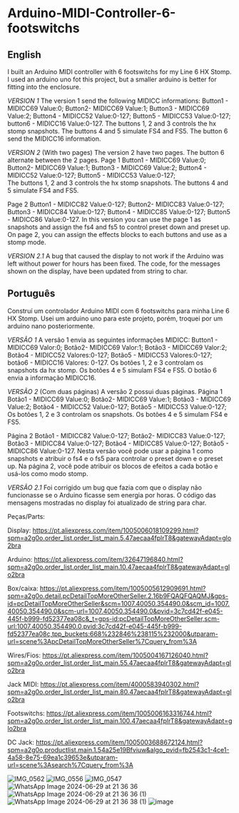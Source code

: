 # Arduino-MIDI-Controller-6-footswitchs
## English

I built an Arduino MIDI controller with 6 footswitchs for my Line 6 HX Stomp. I used an arduino uno fot this project, but a smaller arduino is better for fitting into the enclosure. 

*VERSION 1*
The version 1 send the following MIDICC informations: Button1 - MIDICC69 Value:0; Button2- MIDICC69 Value:1; Button3 - MIDICC69 Value:2; Button4 - MIDICC52 Value:0-127; Button5 - MIDICC53 Value:0-127; button6 - MIDICC16 Value:0-127. The buttons 1, 2 and 3 controls the hx stomp snapshots. The buttons 4 and 5 simulate FS4 and FS5. The button 6 send the MIDICC16 information.

*VERSION 2* (With two pages)
The version 2 have two pages. The button 6 alternate between the 2 pages.
Page 1
Button1 - MIDICC69 Value:0; 
Button2- MIDICC69 Value:1; 
Button3 - MIDICC69 Value:2; 
Button4 - MIDICC52 Value:0-127; 
Button5 - MIDICC53 Value:0-127;  
The buttons 1, 2 and 3 controls the hx stomp snapshots. The buttons 4 and 5 simulate FS4 and FS5.

Page 2
Button1 - MIDICC82 Value:0-127; 
Button2- MIDICC83 Value:0-127; 
Button3 - MIDICC84 Value:0-127;
Button4 - MIDICC85 Value:0-127; 
Button5 - MIDICC86 Value:0-127.
In this version you can use the page 1 as snapshots and assign the fs4 and fs5 to control preset down and preset up. On page 2, you can assign the effects blocks to each buttons and use as a stomp mode.

*VERSION 2.1*
A bug that caused the display to not work if the Arduino was left without power for hours has been fixed. The code, for the messages shown on the display, have been updated from string to char.

## Português

Construí um controlador Arduino MIDI com 6 footswitchs para minha Line 6 HX Stomp. Usei um arduino uno para este projeto, porém, troquei por um arduino nano posteriormente.

*VERSÃO 1* 
A versão 1 envia as seguintes informações MIDICC: Button1 - MIDICC69 Valor:0; Botão2- MIDICC69 Valor:1; Botão3 - MIDICC69 Valor:2; Botão4 - MIDICC52 Valores:0-127; Botão5 - MIDICC53 Valores:0-127; botão6 - MIDICC16 Valores: 0-127. Os botões 1, 2 e 3 controlam os snapshots da hx stomp. Os botões 4 e 5 simulam FS4 e FS5. O botão 6 envia a informação MIDICC16.

*VERSÃO 2* (Com duas páginas) 
A versão 2 possui duas páginas.
Página 1
Botão1 - MIDICC69 Value:0; 
Botão2- MIDICC69 Value:1; 
Botão3 - MIDICC69 Value:2; 
Botão4 - MIDICC52 Value:0-127; 
Botão5 - MIDICC53 Value:0-127;  
Os botões 1, 2 e 3 controlam os snapshots. Os botões 4 e 5 simulam FS4 e FS5.

Página 2 
Botão1 - MIDICC82 Value:0-127; 
Botão2- MIDICC83 Value:0-127; 
Botão3 - MIDICC84 Value:0-127;
Botão4 - MIDICC85 Value:0-127; 
Botão5 - MIDICC86 Value:0-127.
Nesta versão você pode usar a página 1 como snapshots e atribuir o fs4 e o fs5 para controlar o preset down e o preset up. Na página 2, você pode atribuir os blocos de efeitos a cada botão e usá-los como modo stomp.

*VERSÃO 2.1* 
Foi corrigido um bug que fazia com que o display não funcionasse se o Arduino ficasse sem energia por horas. O código das mensagens mostradas no display foi atualizado de string para char.

Peças/Parts:

Display: https://pt.aliexpress.com/item/1005006018109299.html?spm=a2g0o.order_list.order_list_main.5.47aecaa4fplrT8&gatewayAdapt=glo2bra

Arduino: https://pt.aliexpress.com/item/32647196840.html?spm=a2g0o.order_list.order_list_main.10.47aecaa4fplrT8&gatewayAdapt=glo2bra

Box/caixa: https://pt.aliexpress.com/item/1005005612909691.html?spm=a2g0o.detail.pcDetailTopMoreOtherSeller.2.16b9FQAQFQAQMJ&gps-id=pcDetailTopMoreOtherSeller&scm=1007.40050.354490.0&scm_id=1007.40050.354490.0&scm-url=1007.40050.354490.0&pvid=3c7cd42f-e045-445f-b999-fd52377ea08c&_t=gps-id:pcDetailTopMoreOtherSeller,scm-url:1007.40050.354490.0,pvid:3c7cd42f-e045-445f-b999-fd52377ea08c,tpp_buckets:668%232846%238115%232000&utparam-url=scene%3ApcDetailTopMoreOtherSeller%7Cquery_from%3A

Wires/Fios: https://pt.aliexpress.com/item/1005004167126040.html?spm=a2g0o.order_list.order_list_main.55.47aecaa4fplrT8&gatewayAdapt=glo2bra

Jack MIDI: https://pt.aliexpress.com/item/4000583940302.html?spm=a2g0o.order_list.order_list_main.80.47aecaa4fplrT8&gatewayAdapt=glo2bra

Footswitchs: https://pt.aliexpress.com/item/1005006163316744.html?spm=a2g0o.order_list.order_list_main.100.47aecaa4fplrT8&gatewayAdapt=glo2bra

DC Jack: https://pt.aliexpress.com/item/1005003688672124.html?spm=a2g0o.productlist.main.1.54a25e19Bfviuw&algo_pvid=fb2543c1-4ce1-4a58-8e75-69ea1c39653e&utparam-url=scene%3Asearch%7Cquery_from%3A

![IMG_0562](https://github.com/GabrielMirandaFigueiredo/Arduino-MIDI-Controller-6-footswitchs/assets/174227068/25f25815-e665-4705-a992-d5f77de4dd66)
![IMG_0556](https://github.com/GabrielMirandaFigueiredo/Arduino-MIDI-Controller-6-footswitchs/assets/174227068/d6535ae7-4707-4a1d-868b-f393bae023ca)
![IMG_0547](https://github.com/GabrielMirandaFigueiredo/Arduino-MIDI-Controller-6-footswitchs/assets/174227068/7ccceae0-3547-43ce-92f4-9839a68f4740)
![WhatsApp Image 2024-06-29 at 21 36 36](https://github.com/GabrielMirandaFigueiredo/Arduino-MIDI-Controller-6-footswitchs/assets/174227068/6dcd9282-fbfe-49fe-a2bf-5e716088e672)
![WhatsApp Image 2024-06-29 at 21 36 36 (1)](https://github.com/GabrielMirandaFigueiredo/Arduino-MIDI-Controller-6-footswitchs/assets/174227068/ed175674-bd6c-4ddc-9098-25d5f7571f75)
![WhatsApp Image 2024-06-29 at 21 36 38 (1)](https://github.com/GabrielMirandaFigueiredo/Arduino-MIDI-Controller-6-footswitchs/assets/174227068/416a504c-92a3-4651-8b04-15f86d02cdf4)
![image](https://github.com/user-attachments/assets/254efe5c-ea7f-4722-9eca-11557674c76c)
